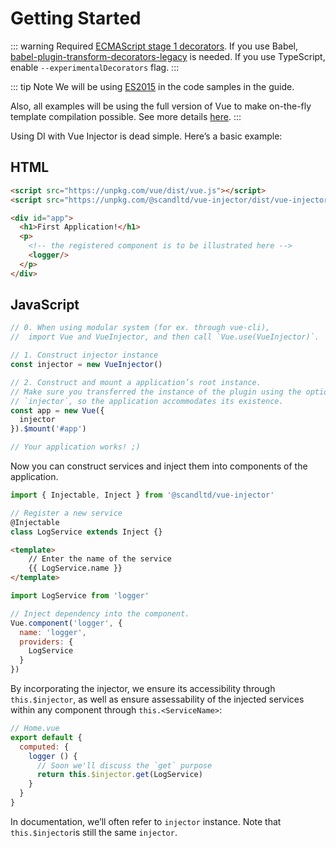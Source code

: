 # Getting Started

::: warning Required
[ECMAScript stage 1 decorators](https://github.com/wycats/javascript-decorators/blob/master/README.md).
If you use Babel, [babel-plugin-transform-decorators-legacy](https://github.com/loganfsmyth/babel-plugin-transform-decorators-legacy) is needed.
If you use TypeScript, enable `--experimentalDecorators` flag.
:::

::: tip Note
We will be using [ES2015](https://github.com/lukehoban/es6features) in the code samples in the guide.

Also, all examples will be using the full version of Vue to make on-the-fly template compilation possible. See more details [here](https://vuejs.org/v2/guide/installation.html#Runtime-Compiler-vs-Runtime-only).
:::

Using DI with Vue Injector is dead simple. Here’s a basic example:

## HTML

``` html
<script src="https://unpkg.com/vue/dist/vue.js"></script>
<script src="https://unpkg.com/@scandltd/vue-injector/dist/vue-injector.js"></script>

<div id="app">
  <h1>First Application!</h1>
  <p>
    <!-- the registered component is to be illustrated here -->
    <logger/>
  </p>
</div>
```

## JavaScript

``` js
// 0. When using modular system (for ex. through vue-cli),
//  import Vue and VueInjector, and then call `Vue.use(VueInjector)`.

// 1. Construct injector instance
const injector = new VueInjector()

// 2. Construct and mount a application’s root instance.
// Make sure you transferred the instance of the plugin using the option
// `injector`, so the application accommodates its existence.
const app = new Vue({
  injector
}).$mount('#app')

// Your application works! ;)
```

Now you can construct services and inject them into components of the application.

``` js
import { Injectable, Inject } from '@scandltd/vue-injector'

// Register a new service
@Injectable
class LogService extends Inject {}
```

``` html
<template>
    // Enter the name of the service
    {{ LogService.name }}
</template>
```

``` js
import LogService from 'logger'

// Inject dependency into the component.
Vue.component('logger', {
  name: 'logger',
  providers: {
    LogService
  }
})
```

By incorporating the injector, we ensure its accessibility through `this.$injector`, as well as ensure assessability of the injected services within any component through `this.<ServiceName>`:

```js
// Home.vue
export default {
  computed: {
    logger () {
      // Soon we'll discuss the `get` purpose
      return this.$injector.get(LogService)
    }
  }
}
```

In documentation, we’ll often refer to `injector` instance. Note that `this.$injector`is still the same `injector`.
